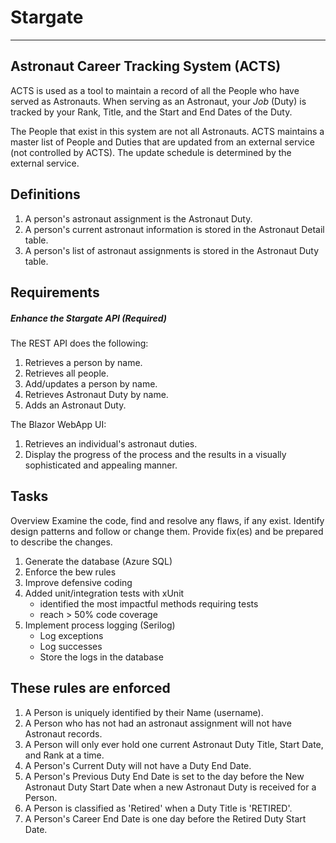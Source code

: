 <!--v002-->
# Stargate

***

## Astronaut Career Tracking System (ACTS)

ACTS is used as a tool to maintain a record of all the People who have served as Astronauts. When serving as an Astronaut, your *Job* (Duty) is tracked by your Rank, Title, and the Start and End Dates of the Duty.

The People that exist in this system are not all Astronauts. ACTS maintains a master list of People and Duties that are updated from an external service (not controlled by ACTS). The update schedule is determined by the external service.

## Definitions

1. A person's astronaut assignment is the Astronaut Duty.
1. A person's current astronaut information is stored in the Astronaut Detail table.
1. A person's list of astronaut assignments is stored in the Astronaut Duty table.

## Requirements

##### Enhance the Stargate API (Required)

The REST API does the following:

1. Retrieves a person by name.
1. Retrieves all people.
1. Add/updates a person by name.
1. Retrieves Astronaut Duty by name.
1. Adds an Astronaut Duty.


The Blazor WebApp UI:

1. Retrieves an individual's astronaut duties.
1. Display the progress of the process and the results in a visually sophisticated and appealing manner.

## Tasks

Overview
Examine the code, find and resolve any flaws, if any exist. Identify design patterns and follow or change them. Provide fix(es) and be prepared to describe the changes.

1. Generate the database (Azure SQL)
1. Enforce the bew rules
1. Improve defensive coding
1. Added unit/integration tests with xUnit
   * identified the most impactful methods requiring tests
   * reach > 50% code coverage
1. Implement process logging (Serilog)
   * Log exceptions
   * Log successes
   * Store the logs in the database

## These rules are enforced

1. A Person is uniquely identified by their Name (username).
1. A Person who has not had an astronaut assignment will not have Astronaut records.
1. A Person will only ever hold one current Astronaut Duty Title, Start Date, and Rank at a time.
1. A Person's Current Duty will not have a Duty End Date.
1. A Person's Previous Duty End Date is set to the day before the New Astronaut Duty Start Date when a new Astronaut Duty is received for a Person.
1. A Person is classified as 'Retired' when a Duty Title is 'RETIRED'.
1. A Person's Career End Date is one day before the Retired Duty Start Date.
